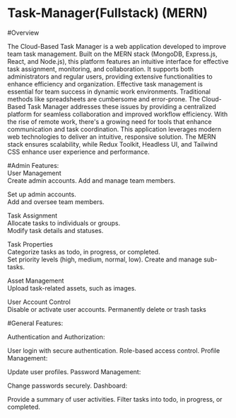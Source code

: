 # Task-Manager(Fullstack) (MERN)

#Overview <br>

The Cloud-Based Task Manager is a web application developed to improve team task management. Built on the MERN stack (MongoDB, Express.js, React, and Node.js), this platform features an intuitive interface for effective task assignment, monitoring, and collaboration. It supports both administrators and regular users, providing extensive functionalities to enhance efficiency and organization.
Effective task management is essential for team success in dynamic work environments. Traditional methods like spreadsheets are cumbersome and error-prone. The Cloud-Based Task Manager addresses these issues by providing a centralized platform for seamless collaboration and improved workflow efficiency.
With the rise of remote work, there's a growing need for tools that enhance communication and task coordination. This application leverages modern web technologies to deliver an intuitive, responsive solution. The MERN stack ensures scalability, while Redux Toolkit, Headless UI, and Tailwind CSS enhance user experience and performance.


#Admin Features:<br>
User Management<br>
   Create admin accounts.
   Add and manage team members.

Set up admin accounts.<br>
   Add and oversee team members.
   
Task Assignment<br>
   Allocate tasks to individuals or groups.<br>
   Modify task details and statuses.
   
Task Properties<br>
   Categorize tasks as todo, in progress, or completed.<br>
   Set priority levels (high, medium, normal, low).
   Create and manage sub-tasks.
   
Asset Management<br>
   Upload task-related assets, such as images.
   
User Account Control<br>
   Disable or activate user accounts.
   Permanently delete or trash tasks


#General Features:<br>

Authentication and Authorization:

User login with secure authentication.
Role-based access control.
Profile Management:

Update user profiles.
Password Management:

Change passwords securely.
Dashboard:

Provide a summary of user activities.
Filter tasks into todo, in progress, or completed.
